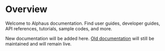 # Overview
Welcome to Alphaus documentation. Find user guides, developer guides, API references, tutorials, sample codes, and more.

New documentation will be added here. [Old documentation](https://docs.alphaus.cloud/) will still be maintained and will remain live.
